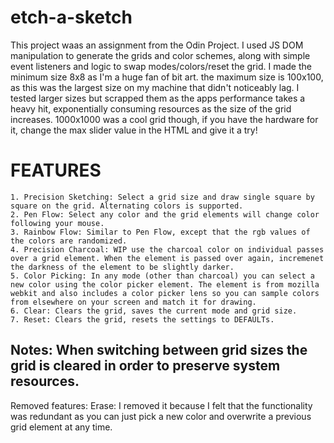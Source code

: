 # etch-a-sketch
This project waas an assignment from the Odin Project. I used JS DOM manipulation to generate the grids and color schemes, along with simple event listeners and logic to swap modes/colors/reset the grid. I made the minimum size 8x8 as I'm a huge fan of bit art. the maximum size is 100x100, as this was the largest size on my machine that didn't noticeably lag. I tested larger sizes but scrapped them as the apps performance takes a heavy hit, exponentially consuming resources as the size of the grid increases. 1000x1000 was a cool grid though, if you have the hardware for it, change the max slider value in the HTML and give it a try! 
# FEATURES
    1. Precision Sketching: Select a grid size and draw single square by square on the grid. Alternating colors is supported.
    2. Pen Flow: Select any color and the grid elements will change color following your mouse.
    3. Rainbow Flow: Similar to Pen Flow, except that the rgb values of the colors are randomized.
    4. Precision Charcoal: WIP use the charcoal color on individual passes over a grid element. When the element is passed over again, incremenet the darkness of the element to be slightly darker.
    5. Color Picking: In any mode (other than charcoal) you can select a new color using the color picker element. The element is from mozilla webkit and also includes a color picker lens so you can sample colors from elsewhere on your screen and match it for drawing. 
    6. Clear: Clears the grid, saves the current mode and grid size. 
    7. Reset: Clears the grid, resets the settings to DEFAULTs.

Notes: When switching between grid sizes the grid is cleared in order to preserve system resources.
-------------------------------------------------------------------------------------------------------------------------------------------

Removed features:
Erase: I removed it because I felt that the functionality was redundant as you can just pick a new color and overwrite a previous grid element at any time.